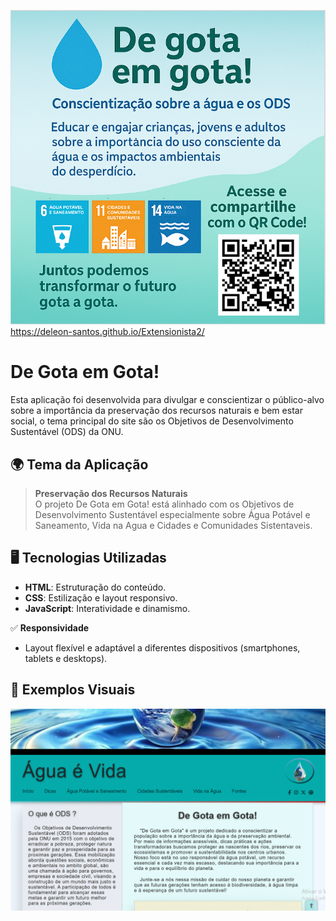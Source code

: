 
![Captura de Tela 1](./img/ENCARTE.png)
https://deleon-santos.github.io/Extensionista2/ 

# De Gota em Gota!

Esta aplicação foi desenvolvida para divulgar e conscientizar o público-alvo sobre a importância da preservação dos recursos naturais e bem estar social, o tema principal do site são os Objetivos de Desenvolvimento Sustentável (ODS) da ONU.

## 🌍 Tema da Aplicação

> **Preservação dos Recursos Naturais**  
O projeto De Gota em Gota! está alinhado com os Objetivos de Desenvolvimento Sustentável especialmente sobre Água Potável e Saneamento, Vida na Agua e Cidades e Comunidades Sistentaveis.

## 🖥️ Tecnologias Utilizadas

- **HTML**: Estruturação do conteúdo.
- **CSS**: Estilização e layout responsivo.
- **JavaScript**: Interatividade e dinamismo.

✅ **Responsividade**  
- Layout flexível e adaptável a diferentes dispositivos (smartphones, tablets e desktops).

## 📸 Exemplos Visuais

![Captura de Tela 2](/img/print-projeto.png)




